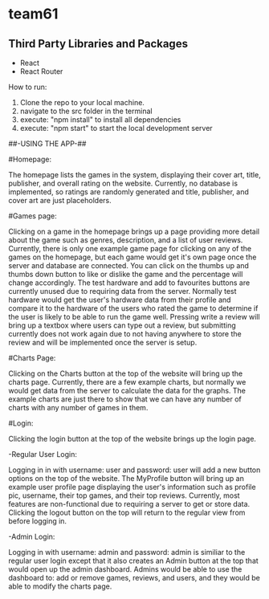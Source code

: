 # team61

## Third Party Libraries and Packages
- React
- React Router

How to run:
1. Clone the repo to your local machine.
2. navigate to the src folder in the terminal
3. execute: "npm install" to install all dependencies
4. execute: "npm start" to start the local development server

##-USING THE APP-##

#Homepage:

The homepage lists the games in the system, displaying their cover art, title, publisher, and overall rating on the website. Currently, no database is implemented, so ratings are randomly generated and title, publisher, and cover art are just placeholders. 

#Games page:

Clicking on a game in the homepage brings up a page providing more detail about the game such as genres, description, and a list of user reviews. Currently, there is only one example game page for clicking on any of the games on the homepage, but each game would get it's own page once the server and database are connected. You can click on the thumbs up and thumbs down button to like or dislike the game and the percentage will change accordingly. The test hardware and add to favourites buttons are currently unused due to requiring data from the server. Normally test hardware would get the user's hardware data from their profile and compare it to the hardware of the users who rated the game to determine if the user is likely to be able to run the game well. Pressing write a review will bring up a textbox where users can type out a review, but submitting currently does not work again due to not having anywhere to store the review and will be implemented once the server is setup. 

#Charts Page:

Clicking on the Charts button at the top of the website will bring up the charts page. Currently, there are a few example charts, but normally we would get data from the server to calculate the data for the graphs. The example charts are just there to show that we can have any number of charts with any number of games in them. 

#Login:

Clicking the login button at the top of the website brings up the login page. 

-Regular User Login: 

Logging in in with username: user and password: user will add a new button options on the top of the website. The MyProfile button will bring up an example user profile page displaying the user's information such as profile pic, username, their top games, and their top reviews. Currently, most features are non-functional due to requiring a server to get or store data. Clicking the logout button on the top will return to the regular view from before logging in.

-Admin Login: 

Logging in with username: admin and password: admin is similiar to the regular user login except that it also creates an Admin button at the top that would open up the admin dashboard. Admins would be able to use the dashboard to: add or remove games, reviews, and users, and they would be able to modify the charts page. 



